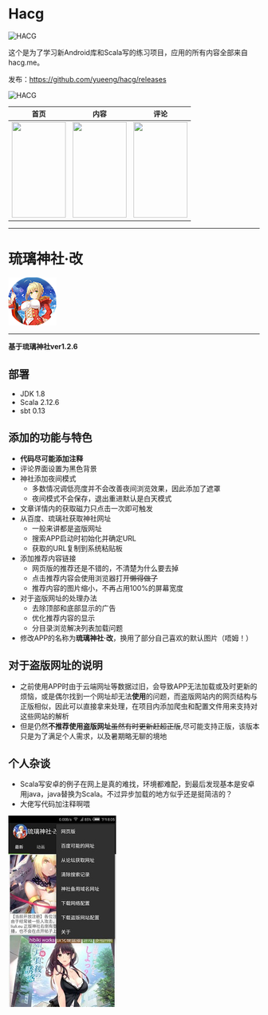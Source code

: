 # Hacg

![HACG](https://raw.githubusercontent.com/yueeng/hacg/master/app/src/main/res/mipmap-xxxhdpi/ic_launcher.png)

这个是为了学习新Android库和Scala写的练习项目，应用的所有内容全部来自hacg.me。

发布：https://github.com/yueeng/hacg/releases

![HACG](https://user-images.githubusercontent.com/4374375/33003955-f2ed932c-cdf8-11e7-961c-8a7a536e0fd5.png)

|首页 | 内容 | 评论|
|----|----|----|
|<img src="https://cloud.githubusercontent.com/assets/4374375/8587179/e53cab82-262a-11e5-8edf-da067e7e4494.png" width=108 height=192 />|<img src="cloud.githubusercontent.com/assets/4374375/8587180/e540b1c8-262a-11e5-91c9-ded4d0a94d93.png" width=108 height=192 />|<img src="https://cloud.githubusercontent.com/assets/4374375/8587178/e4f8ade2-262a-11e5-9734-e227a09f034d.png" width=108 height=192 />|

***
# 琉璃神社·改

![HACG](https://github.com/TunerRed/hacg/blob/tunerred/app/src/main/res/mipmap-xhdpi/ic_launcher.png?raw=true)
***
__基于琉璃神社ver1.2.6__

## 部署
- JDK 1.8
- Scala 2.12.6
- sbt 0.13

## 添加的功能与特色
- **代码尽可能添加注释**
- 评论界面设置为黑色背景
- 神社添加夜间模式
    - 多数情况调低亮度并不会改善夜间浏览效果，因此添加了遮罩
    - 夜间模式不会保存，退出重进默认是白天模式
- 文章详情内的获取磁力只点击一次即可触发
- 从百度、琉璃社获取神社网址
    - 一般来讲都是盗版网址
    - 搜索APP启动时初始化并确定URL
    - 获取的URL复制到系统粘贴板
- 添加推荐内容链接
    - 网页版的推荐还是不错的，不清楚为什么要去掉
    - 点击推荐内容会使用浏览器打开~~懒得做了~~
    - 推荐内容的图片缩小，不再占用100%的屏幕宽度
- 对于盗版网址的处理办法
    - 去除顶部和底部显示的广告
    - 优化推荐内容的显示
    - 分目录浏览解决列表加载问题
- 修改APP的名称为**琉璃神社·改**，换用了部分自己喜欢的默认图片（唔姆！）

## 对于盗版网址的说明
- 之前使用APP时由于云端网址等数据过旧，会导致APP无法加载或及时更新的烦恼，或是偶尔找到一个网址却无法**使用**的问题，而盗版网站内的网页结构与正版相似，因此可以直接拿来处理，在项目内添加爬虫和配置文件用来支持对这些网站的解析
- 但是仍然**不推荐使用盗版网址**~~虽然有时更新赶超正版~~,尽可能支持正版，该版本只是为了满足个人需求，以及暑期略无聊的境地


## 个人杂谈
- Scala写安卓的例子在网上是真的难找，环境都难配，到最后发现基本是安卓用java，java替换为Scala。不过异步加载的地方似乎还是挺简洁的？
- 大佬写代码加注释啊喂
<img src="https://github.com/TunerRed/hacg/blob/tunerred/screenshot.jpg?raw=true" width=216 height=384 />
